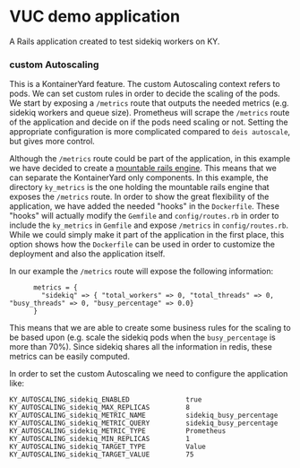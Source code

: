 # VUC demo application

A Rails application created to test sidekiq workers on KY.


### custom Autoscaling
This is a KontainerYard feature. The custom Autoscaling context refers to pods. We can set custom rules in order to decide the scaling of the pods. We start by exposing a `/metrics` route that outputs the needed metrics (e.g. sidekiq workers and queue size). Prometheus will scrape the `/metrics` route of the application and decide on if the pods need scaling or not. Setting the appropriate configuration is more complicated compared to `deis autoscale`, but gives more control.

Although the `/metrics` route could be part of the application, in this example we have decided to create a [mountable rails engine](https://guides.rubyonrails.org/engines.html). This means that we can separate the KontainerYard only components. In this example, the directory `ky_metrics` is the one holding the mountable rails engine that exposes the `/metrics` route. In order to show the great flexibility of the application, we have added the needed "hooks" in the `Dockerfile`. These "hooks" will actually modify the `Gemfile` and `config/routes.rb` in order to include the `ky_metrics` in `Gemfile` and expose `/metrics` in `config/routes.rb`. While we could simply make it part of the application in the first place, this option shows how the `Dockerfile` can be used in order to customize the deployment and also the application itself.  

In our example the `/metrics` route will expose the following information:

```
      metrics = {
        "sidekiq" => { "total_workers" => 0, "total_threads" => 0, "busy_threads" => 0, "busy_percentage" => 0.0}
      }   
```
This means that we are able to create some business rules for the scaling to be based upon (e.g. scale the sidekiq pods when the `busy_percentage` is more than 70%). Since sidekiq shares all the information in redis, these metrics can be easily computed.

In order to set the custom Autoscaling we need to configure the application like:

```
KY_AUTOSCALING_sidekiq_ENABLED              true
KY_AUTOSCALING_sidekiq_MAX_REPLICAS         8
KY_AUTOSCALING_sidekiq_METRIC_NAME          sidekiq_busy_percentage
KY_AUTOSCALING_sidekiq_METRIC_QUERY         sidekiq_busy_percentage
KY_AUTOSCALING_sidekiq_METRIC_TYPE          Prometheus
KY_AUTOSCALING_sidekiq_MIN_REPLICAS         1
KY_AUTOSCALING_sidekiq_TARGET_TYPE          Value
KY_AUTOSCALING_sidekiq_TARGET_VALUE         75
```


